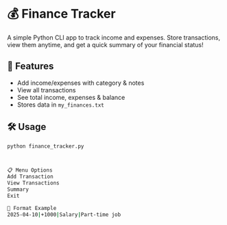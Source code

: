 # 💰 Finance Tracker

A simple Python CLI app to track income and expenses. Store transactions, view them anytime, and get a quick summary of your financial status!

## 🚀 Features
- Add income/expenses with category & notes
- View all transactions
- See total income, expenses & balance
- Stores data in `my_finances.txt`

## 🛠️ Usage
```bash
python finance_tracker.py



📋 Menu Options
Add Transaction
View Transactions
Summary
Exit

📁 Format Example
2025-04-10|+1000|Salary|Part-time job
